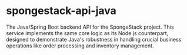 # spongestack-api-java
The Java/Spring Boot backend API for the SpongeStack project. This service implements the same core logic as its Node.js counterpart, designed to demonstrate Java's robustness in handling crucial business operations like order processing and inventory management.
